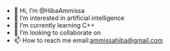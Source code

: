 - 👋 Hi, I’m @HibaAmmissa
- 👀 I’m interested in artificial intelligence
- 🌱 I’m currently learning C++
- 💞️ I’m looking to collaborate on 
- 📫 How to reach me email:ammissahiba@gmail.com

<!---
HibaAmmissa/HibaAmmissa is a ✨ special ✨ repository because its `README.md` (this file) appears on your GitHub profile.
You can click the Preview link to take a look at your changes.
--->
